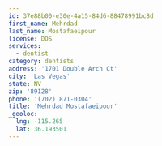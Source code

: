 ```yaml
---
id: 37e88b00-e30e-4a15-84d6-88478991bc8d
first_name: Mehrdad
last_name: Mostafaeipour
license: DDS
services:
  - dentist
category: dentists
address: '1701 Double Arch Ct'
city: 'Las Vegas'
state: NV
zip: '89128'
phone: '(702) 871-0304'
title: 'Mehrdad Mostafaeipour'
_geoloc:
  lng: -115.265
  lat: 36.193501
---
```

